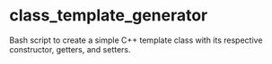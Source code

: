 # class_template_generator
Bash script to create a simple C++ template class with its respective constructor, getters, and setters.
